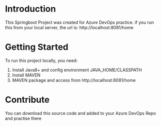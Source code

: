 # Introduction 
This Springboot Project was created for Azure DevOps practice.
if you run this from your local server, the url is: http://localhost:8081/home

# Getting Started
To run this project locally, you need:
1.	Install Java8+ and config environment JAVA_HOME/CLASSPATH
2.	Install MAVEN
3.	MAVEN package and access from http://localhost:8081/home



# Contribute
You can download this source code and added to your Azure DevOps Repo and practise there